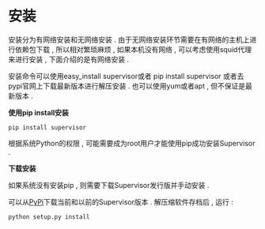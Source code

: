 # 安装

安装分为有网络安装和无网络安装 . 由于无网络安装环节需要在有网络的主机上进行依赖包下载 , 所以相对繁琐麻烦 , 如果本机没有网络 , 可以考虑使用squid代理来进行安装 , 下面介绍的是有网络安装 .

安装命令可以使用easy\_install supervisor或者 pip install supervisor 或者去pypi官网上下载最新版本进行解压安装 . 也可以使用yum或者apt , 但不保证是最新版本 .

**使用pip install安装**

```
pip install supervisor
```

根据系统Python的权限 , 可能需要成为root用户才能使用pip成功安装Supervisor . 

**下载安装**

如果系统没有安装pip , 则需要下载Supervisor发行版并手动安装 . 

可以从[PyPi](https://translate.googleusercontent.com/translate_c?depth=1&hl=zh-CN&rurl=translate.google.com&sl=en&sp=nmt4&tl=zh-CN&u=https://pypi.org/pypi/supervisor/&xid=25657,15700021,15700186,15700191,15700253,15700256,15700259&usg=ALkJrhg3uCOvHaVQSRPemOIq2UjHWN43iA)下载当前和以前的Supervisor版本 . 解压缩软件存档后 , 运行 : 

```
python setup.py install
```



